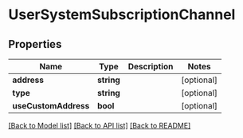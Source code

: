 # UserSystemSubscriptionChannel

## Properties
Name | Type | Description | Notes
------------ | ------------- | ------------- | -------------
**address** | **string** |  | [optional] 
**type** | **string** |  | [optional] 
**useCustomAddress** | **bool** |  | [optional] 

[[Back to Model list]](../README.md#documentation-for-models) [[Back to API list]](../README.md#documentation-for-api-endpoints) [[Back to README]](../README.md)


